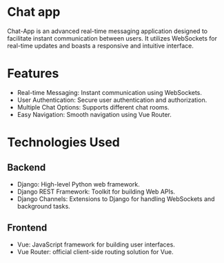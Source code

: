 # Chat app
Chat-App is an advanced real-time messaging application designed to facilitate instant communication between users. It utilizes WebSockets for real-time updates and boasts a responsive and intuitive interface.

# Features
- Real-time Messaging: Instant communication using WebSockets.
- User Authentication: Secure user authentication and authorization.
- Multiple Chat Options: Supports different chat rooms.
- Easy Navigation: Smooth navigation using Vue Router.

# Technologies Used

## Backend
- Django: High-level Python web framework.
- Django REST Framework: Toolkit for building Web APIs.
- Django Channels: Extensions to Django for handling WebSockets and background tasks.
<!-- - Redis: In-memory data structure store, used as the channels layer backend. -->

## Frontend
- Vue: JavaScript framework for building user interfaces.
- Vue Router: official client-side routing solution for Vue. 
